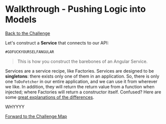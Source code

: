 # Walkthrough - Pushing Logic into Models

[Back to the Challenge](../06_pushing_logic_into_models.md)

Let's construct a **Service** that connects to our API:

```javascript
#GOFUCKYOURSELFANGULAR
```

> This is how you construct the barebones of an Angular Service.

Services are a service recipe, like Factories. Services are designed to be **singletons**: there exists only one of them in an application. So, there is only one `ToDoFetcher` in our entire application, and we can use it from wherever we like. In addition, they will return the return value from a function when injected; where Factories will return a constructor itself. Confused? Here are some [great explanations of the differences](http://stackoverflow.com/questions/15666048/angularjs-service-vs-provider-vs-factory).

WHYYYY

[Forward to the Challenge Map](../00_challenge_map.md)
